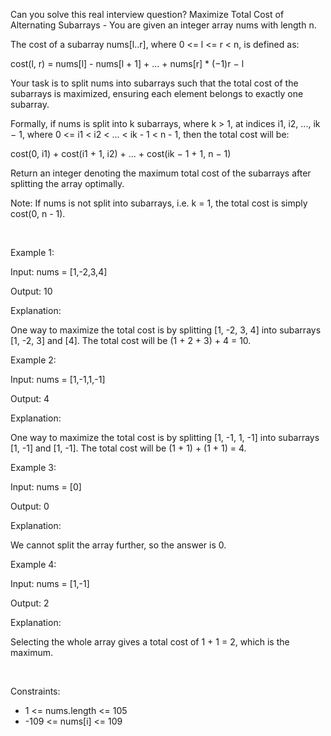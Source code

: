 Can you solve this real interview question? Maximize Total Cost of Alternating Subarrays - You are given an integer array nums with length n.

The cost of a subarray nums[l..r], where 0 <= l <= r < n, is defined as:

cost(l, r) = nums[l] - nums[l + 1] + ... + nums[r] * (−1)r − l

Your task is to split nums into subarrays such that the total cost of the subarrays is maximized, ensuring each element belongs to exactly one subarray.

Formally, if nums is split into k subarrays, where k > 1, at indices i1, i2, ..., ik − 1, where 0 <= i1 < i2 < ... < ik - 1 < n - 1, then the total cost will be:

cost(0, i1) + cost(i1 + 1, i2) + ... + cost(ik − 1 + 1, n − 1)

Return an integer denoting the maximum total cost of the subarrays after splitting the array optimally.

Note: If nums is not split into subarrays, i.e. k = 1, the total cost is simply cost(0, n - 1).

 

Example 1:

Input: nums = [1,-2,3,4]

Output: 10

Explanation:

One way to maximize the total cost is by splitting [1, -2, 3, 4] into subarrays [1, -2, 3] and [4]. The total cost will be (1 + 2 + 3) + 4 = 10.

Example 2:

Input: nums = [1,-1,1,-1]

Output: 4

Explanation:

One way to maximize the total cost is by splitting [1, -1, 1, -1] into subarrays [1, -1] and [1, -1]. The total cost will be (1 + 1) + (1 + 1) = 4.

Example 3:

Input: nums = [0]

Output: 0

Explanation:

We cannot split the array further, so the answer is 0.

Example 4:

Input: nums = [1,-1]

Output: 2

Explanation:

Selecting the whole array gives a total cost of 1 + 1 = 2, which is the maximum.

 

Constraints:

 * 1 <= nums.length <= 105
 * -109 <= nums[i] <= 109